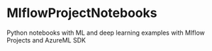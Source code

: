 # MlflowProjectNotebooks
Python notebooks with ML and deep learning examples with Mlflow Projects and AzureML SDK
